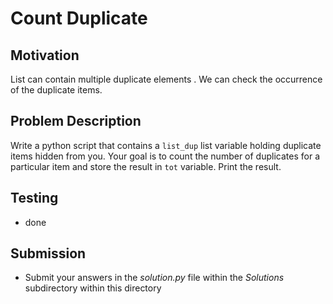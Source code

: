# Count Duplicate 

## Motivation
List can contain multiple duplicate elements . We can check the occurrence of the duplicate items.

## Problem Description
Write a python script that contains a `list_dup` list variable holding duplicate items hidden from you. 
Your goal is to count the number of duplicates for a particular item and store the result in `tot` variable.
Print the result. 

## Testing
* done

## Submission
* Submit your answers in the *solution.py* file within the *Solutions* subdirectory within this directory
